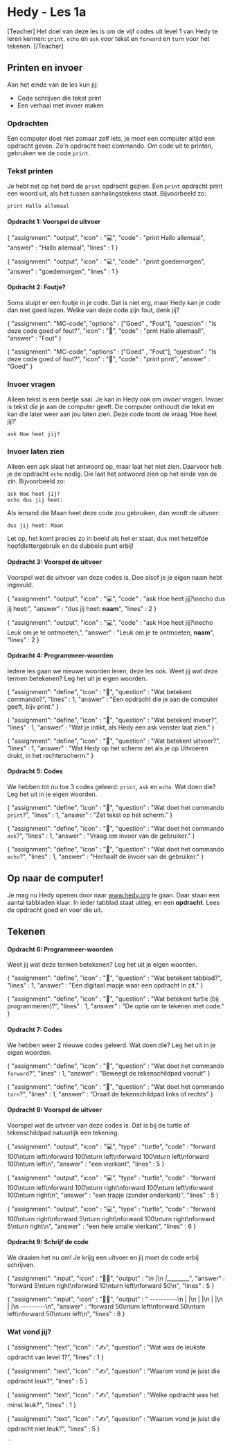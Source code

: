# Hedy - Les 1a

[Teacher] Het doel van deze les is om de vijf codes uit level 1 van Hedy te leren kennen: `print`, `echo` en `ask` voor tekst en `forward` en `turn` voor het tekenen. [/Teacher]

## Printen en invoer

Aan het einde van de les kun jij:

* Code schrijven die tekst print
* Een verhaal met invoer maken

### Opdrachten
Een computer doet niet zomaar zelf iets, je moet een computer altijd een opdracht geven. Zo'n opdracht heet commando. Om code uit te printen, gebruiken we de code `print`.

### Tekst printen

Je hebt net op het bord de `print` opdracht gezien. 
Een `print` opdracht print een woord uit, als het tussen aanhalingstekens staat. Bijvoorbeeld zo:

```hedy
print Hallo allemaal
```

#### Opdracht 1: Voorspel de uitvoer

{
    "assignment": "output",
    "icon"      : "💻",
    "code"      : "print Hallo allemaal",
    "answer"    : "Hallo allemaal",
    "lines"     : 1
}

{
    "assignment": "output",
    "icon"      : "💻",
    "code"      : "print goedemorgen",
    "answer"    : "goedemorgen",
    "lines"     : 1
}



#### Opdracht 2: Foutje?
Soms sluipt er een foutje in je code. Dat is niet erg, maar Hedy kan je code dan niet goed lezen.
Welke van deze code zijn fout, denk jij?

{
    "assignment": "MC-code",
    "options"   : ["Goed" , "Fout"],
    "question"  : "Is deze code goed of fout?",
    "icon"      : "🤔",
    "code"      : "prnt Hallo allemaal!",
    "answer"    : "Fout"
}

{
    "assignment": "MC-code",
    "options"   : ["Goed" , "Fout"],
    "question"  : "Is deze code goed of fout?",
    "icon"      : "🤔",
    "code"      : "print print",
    "answer"    : "Goed"
}



### Invoer vragen

Alleen tekst is een beetje saai. Je kan in Hedy ook om _invoer_ vragen. Invoer is tekst die je aan de computer geeft.
De computer onthoudt die tekst en kan die later weer aan jou laten zien.
Deze code toont de vraag 'Hoe heet jij?'

```hedy
ask Hoe heet jij?
```

### Invoer laten zien

Alleen een ask slaat het antwoord op, maar laat het niet zien. Daarvoor heb je de opdracht `echo` nodig. Die laat het antwoord zien op het einde van de zin.
Bijvoorbeeld zo:

```hedy
ask Hoe heet jij?
echo dus jij heet: 
```

Als iemand die Maan heet deze code zou gebruiken, dan wordt de uitvoer:

```
dus jij heet: Maan
```

Let op, het komt precies zo in beeld als het er staat, dus met hetzelfde hoofdlettergebruik en de dubbele punt erbij!


#### Opdracht 3: Voorspel de uitvoer

Voorspel wat de uitvoer van deze codes is. Doe alsof je je eigen naam hebt ingevuld.

{
    "assignment": "output",
    "icon"      : "💻",
    "code"      : "ask Hoe heet jij?\necho dus jij heet:",
    "answer"    : "dus jij heet: **naam**",
    "lines"     : 2
}

{
    "assignment": "output",
    "icon"      : "💻",
    "code"      : "ask Hoe heet jij?\necho Leuk om je te ontmoeten,",
    "answer"    : "Leuk om je te ontmoeten, **naam**",
    "lines"     : 2
}


#### Opdracht 4: Programmeer-woorden 

Iedere les gaan we nieuwe woorden leren, deze les ook. Weet jij wat deze termen betekenen? Leg het uit je eigen woorden. 

{
    "assignment": "define",
    "icon"      : "📖",
    "question"  : "Wat betekent commando?",
    "lines"     : 1,
    "answer"    : "Een opdracht die je aan de computer geeft, bijv print."
}

{
    "assignment": "define",
    "icon"      : "📖",
    "question"  : "Wat betekent invoer?",
    "lines"     : 1,
    "answer"    : "Wat je intikt, als Hedy een ask venster laat zien."
}

{
    "assignment": "define",
    "icon"      : "📖",
    "question"  : "Wat betekent uitvoer?",
    "lines"     : 1,
    "answer"    : "Wat Hedy op het scherm zet als je op Uitvoeren drukt, in het rechterscherm."
}

#### Opdracht 5: Codes

We hebben tot nu toe 3 codes geleerd: `print`, `ask` en `echo`. Wat doen die? Leg het uit in je eigen woorden. 

{
    "assignment": "define",
    "icon"      : "📖",
    "question"  : "Wat doet het commando `print`?",
    "lines"     : 1,
    "answer"    : "Zet tekst op het scherm."
}

{
    "assignment": "define",
    "icon"      : "📖",
    "question"  : "Wat doet het commando `ask`?",
    "lines"     : 1,
    "answer"    : "Vraag om invoer van de gebruiker."
}

{
    "assignment": "define",
    "icon"      : "📖",
    "question"  : "Wat doet het commando `echo`?",
    "lines"     : 1,
    "answer"    : "Herhaalt de invoer van de gebruiker."
}

## Op naar de computer!

Je mag nu Hedy openen door naar www.hedy.org te gaan. Daar staan een aantal tabbladen klaar.
In ieder tabblad staat uitleg, en een **opdracht**. Lees de opdracht goed en voer die uit.

## Tekenen


#### Opdracht 6: Programmeer-woorden 

Weet jij wat deze termen betekenen? Leg het uit je eigen woorden. 

{
    "assignment": "define",
    "icon"      : "📖",
    "question"  : "Wat betekent tabblad?",
    "lines"     : 1,
    "answer"    : "Een digitaal mapje waar een opdracht in zit."
}

{
    "assignment": "define",
    "icon"      : "📖",
    "question"  : "Wat betekent turtle (bij programmeren)?",
    "lines"     : 1,
    "answer"    : "De optie om te tekenen met code."
}

#### Opdracht 7: Codes

We hebben weer 2 nieuwe codes geleerd. Wat doen die? Leg het uit in je eigen woorden. 

{
    "assignment": "define",
    "icon"      : "📖",
    "question"  : "Wat doet het commando `forward`?",
    "lines"     : 1,
    "answer"    : "Beweegt de tekenschildpad vooruit"
}

{
    "assignment": "define",
    "icon"      : "📖",
    "question"  : "Wat doet het commando `turn`?",
    "lines"     : 1,
    "answer"    : "Draait de tekenschildpad links of rechts"
}


#### Opdracht 8: Voorspel de uitvoer

Voorspel wat de uitvoer van deze codes is. Dat is bij de turtle of tekenschildpad natuurlijk een tekening.

{
    "assignment": "output",
    "icon"      : "💻",
    "type"      : "turtle",
    "code"      : "forward 100\nturn left\nforward 100\nturn left\nforward 100\nturn left\nforward 100\nturn left\n",
    "answer"    : "een vierkant",
    "lines"     : 5
}

{
    "assignment": "output",
    "icon"      : "💻",
    "type"      : "turtle",
    "code"      : "forward 100\nturn left\nforward 100\nturn right\nforward 100\nturn left\nforward 100\nturn right\n",
    "answer"    : "een trapje (zonder onderkant)",
    "lines"     : 5
}

{
    "assignment": "output",
    "icon"      : "💻",
    "type"      : "turtle",
    "code"      : "forward 100\nturn right\nforward 5\nturn right\nforward 100\nturn right\nforward 5\nturn right\n",
    "answer"    : "een hele smalle vierkant",
    "lines"     : 6
}


#### Opdracht 9: Schrijf de code

We draaien het nu om! Je krijg een uitvoer en jij moet de code erbij schrijven.

{
    "assignment": "input",
    "icon"      : "🧑‍💻",
    "output"    : "_\n |\n |_________",
    "answer"    : "forward 5\nturn right\nforward 10\nturn left\nforward 50\n",
    "lines"     : 5
}


{
    "assignment": "input",
    "icon"      : "🧑‍💻",
    "output"    : "
----------\n
|        |\n
|        |\n
|        |\n
|        |\n
---------\n",
    "answer"    : "forward 50\nturn left\nforward 50\nturn left\nforward 50\nturn left\n",
    "lines"     : 8
}



### Wat vond jij?

{
    "assignment": "text",
    "icon"      : "✍️",
    "question"  : "Wat was de leukste opdracht van level 1?",
    "lines"     : 1
}

{
    "assignment": "text",
    "icon"      : "✍️",
    "question"  : "Waarom vond je juist die opdracht leuk?",
    "lines"     : 5
}

{
    "assignment": "text",
    "icon"      : "✍️",
    "question"  : "Welke opdracht was het minst leuk?",
    "lines"     : 1
}

{
    "assignment": "text",
    "icon"      : "✍️",
    "question"  : "Waarom vond je juist die opdracht niet leuk?",
    "lines"     : 5
}


``
